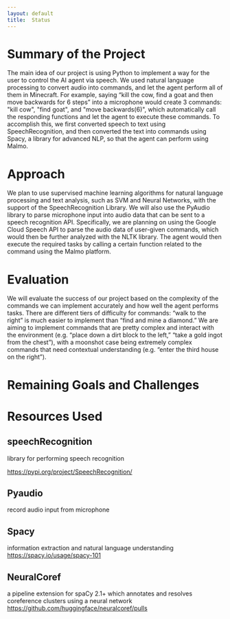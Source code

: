 ```yaml
---
layout: default
title:  Status
---
```


# Summary of the Project
The main idea of our project is using Python to implement a way for the user to control the AI agent via speech. We used natural language processing to convert audio into commands, and let the agent perform all of them in Minecraft. For example, saying “kill the cow, find a goat and then move backwards for 6 steps” into a microphone would create 3 commands: "kill cow", "find goat", and "move backwards(6)", which automatically call the responding functions and let the agent to execute these commands. To accomplish this, we first converted speech to text using SpeechRecognition, and then converted the text into commands using Spacy, a library for advanced NLP, so that the agent can perform using Malmo. 

# Approach




We plan to use supervised machine learning algorithms for natural language processing and text analysis, such as SVM and Neural Networks, with the support of the SpeechRecognition Library. We will also use the PyAudio library to parse microphone input into audio data that can be sent to a speech recognition API. Specifically, we are planning on using the Google Cloud Speech API to parse the audio data of user-given commands, which would then be further analyzed with the NLTK library. The agent would then execute the required tasks by calling a certain function related to the command using the Malmo platform. 

# Evaluation
We will evaluate the success of our project based on the complexity of the commands we can implement accurately and how well the agent performs tasks. There are different tiers of difficulty for commands: “walk to the right” is much easier to implement than “find and mine a diamond.” We are aiming to implement commands that are pretty complex and interact with the environment (e.g. “place down a dirt block to the left,” “take a gold ingot from the chest”), with a moonshot case being extremely complex commands that need contextual understanding (e.g. “enter the third house on the right”).
  
# Remaining Goals and Challenges

# Resources Used
## speechRecognition
library for performing speech recognition

https://pypi.org/project/SpeechRecognition/
## Pyaudio
record audio input from microphone
## Spacy
information extraction and natural language understanding 
https://spacy.io/usage/spacy-101
## NeuralCoref
a pipeline extension for spaCy 2.1+ which annotates and resolves coreference clusters using a neural network
https://github.com/huggingface/neuralcoref/pulls



